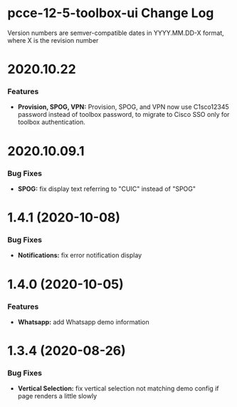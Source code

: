 # pcce-12-5-toolbox-ui Change Log

Version numbers are semver-compatible dates in YYYY.MM.DD-X format, where X is
the revision number


# 2020.10.22

### Features
* **Provision, SPOG, VPN:** Provision, SPOG, and VPN now use C1sco12345 password
instead of toolbox password, to migrate to Cisco SSO only for toolbox
authentication.


# 2020.10.09.1

### Bug Fixes
* **SPOG:** fix display text referring to "CUIC" instead of "SPOG"


# 1.4.1 (2020-10-08)

### Bug Fixes

* **Notifications:** fix error notification display


# 1.4.0 (2020-10-05)

### Features

* **Whatsapp:** add Whatsapp demo information


# 1.3.4 (2020-08-26)

### Bug Fixes

* **Vertical Selection:** fix vertical selection not matching demo config if page renders a little slowly

